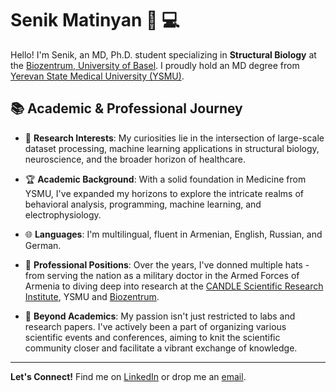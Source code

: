 # Senik Matinyan :microscope: :computer:

Hello! I'm Senik, an MD, Ph.D. student specializing in **Structural Biology** at the [Biozentrum, University of Basel](https://www.biozentrum.unibas.ch/).  I proudly hold an MD degree from [Yerevan State Medical University (YSMU)](https://ysmu.am/).

## :books: Academic & Professional Journey

- :dna: **Research Interests**: My curiosities lie in the intersection of large-scale dataset processing, machine learning applications in structural biology, neuroscience, and the broader horizon of healthcare.

- :trophy: **Academic Background**: With a solid foundation in Medicine from YSMU, I've expanded my horizons to explore the intricate realms of behavioral analysis, programming, machine learning, and electrophysiology.

- :globe_with_meridians: **Languages**: I'm multilingual, fluent in Armenian, English, Russian, and German.

- :briefcase: **Professional Positions**: Over the years, I've donned multiple hats - from serving the nation as a military doctor in the Armed Forces of Armenia to diving deep into research at the [CANDLE Scientific Research Institute](https://www.candle.am/), YSMU and [Biozentrum](https://www.biozentrum.unibas.ch/).

- :loudspeaker: **Beyond Academics**: My passion isn't just restricted to labs and research papers. I've actively been a part of organizing various scientific events and conferences, aiming to knit the scientific community closer and facilitate a vibrant exchange of knowledge.

---

**Let's Connect!** Find me on [LinkedIn](https://www.linkedin.com/in/senik-matinyan/) or drop me an [email](senik.matinyan@gmail.com).

